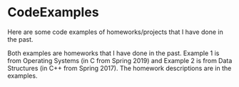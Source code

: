 # CodeExamples
Here are some code examples of homeworks/projects that I have done in the past.

Both examples are homeworks that I have done in the past. Example 1 is from Operating Systems (in C from Spring 2019) and Example 2 is from Data Structures (in C++ from Spring 2017). The homework descriptions are in the examples.
